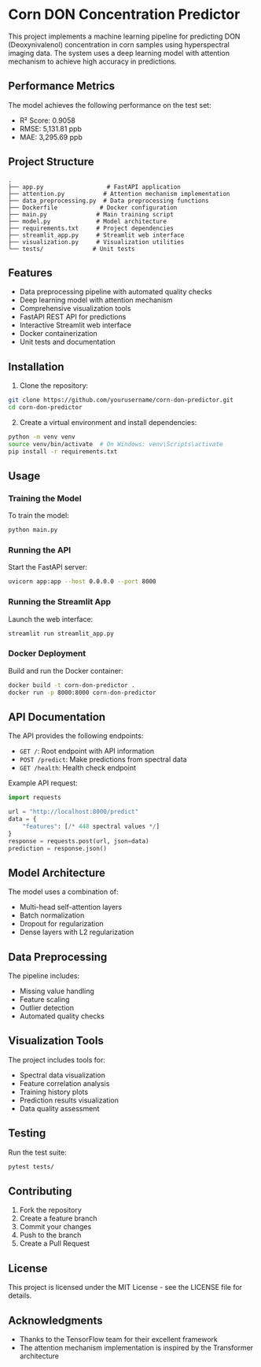 # Corn DON Concentration Predictor

This project implements a machine learning pipeline for predicting DON (Deoxynivalenol) concentration in corn samples using hyperspectral imaging data. The system uses a deep learning model with attention mechanism to achieve high accuracy in predictions.

## Performance Metrics

The model achieves the following performance on the test set:
- R² Score: 0.9058
- RMSE: 5,131.81 ppb
- MAE: 3,295.69 ppb

## Project Structure

```
.
├── app.py                  # FastAPI application
├── attention.py           # Attention mechanism implementation
├── data_preprocessing.py  # Data preprocessing functions
├── Dockerfile            # Docker configuration
├── main.py              # Main training script
├── model.py             # Model architecture
├── requirements.txt     # Project dependencies
├── streamlit_app.py     # Streamlit web interface
├── visualization.py     # Visualization utilities
└── tests/              # Unit tests
```

## Features

- Data preprocessing pipeline with automated quality checks
- Deep learning model with attention mechanism
- Comprehensive visualization tools
- FastAPI REST API for predictions
- Interactive Streamlit web interface
- Docker containerization
- Unit tests and documentation

## Installation

1. Clone the repository:
```bash
git clone https://github.com/yourusername/corn-don-predictor.git
cd corn-don-predictor
```

2. Create a virtual environment and install dependencies:
```bash
python -m venv venv
source venv/bin/activate  # On Windows: venv\Scripts\activate
pip install -r requirements.txt
```

## Usage

### Training the Model

To train the model:
```bash
python main.py
```

### Running the API

Start the FastAPI server:
```bash
uvicorn app:app --host 0.0.0.0 --port 8000
```

### Running the Streamlit App

Launch the web interface:
```bash
streamlit run streamlit_app.py
```

### Docker Deployment

Build and run the Docker container:
```bash
docker build -t corn-don-predictor .
docker run -p 8000:8000 corn-don-predictor
```

## API Documentation

The API provides the following endpoints:

- `GET /`: Root endpoint with API information
- `POST /predict`: Make predictions from spectral data
- `GET /health`: Health check endpoint

Example API request:
```python
import requests

url = "http://localhost:8000/predict"
data = {
    "features": [/* 448 spectral values */]
}
response = requests.post(url, json=data)
prediction = response.json()
```

## Model Architecture

The model uses a combination of:
- Multi-head self-attention layers
- Batch normalization
- Dropout for regularization
- Dense layers with L2 regularization

## Data Preprocessing

The pipeline includes:
- Missing value handling
- Feature scaling
- Outlier detection
- Automated quality checks

## Visualization Tools

The project includes tools for:
- Spectral data visualization
- Feature correlation analysis
- Training history plots
- Prediction results visualization
- Data quality assessment

## Testing

Run the test suite:
```bash
pytest tests/
```

## Contributing

1. Fork the repository
2. Create a feature branch
3. Commit your changes
4. Push to the branch
5. Create a Pull Request

## License

This project is licensed under the MIT License - see the LICENSE file for details.

## Acknowledgments

- Thanks to the TensorFlow team for their excellent framework
- The attention mechanism implementation is inspired by the Transformer architecture 